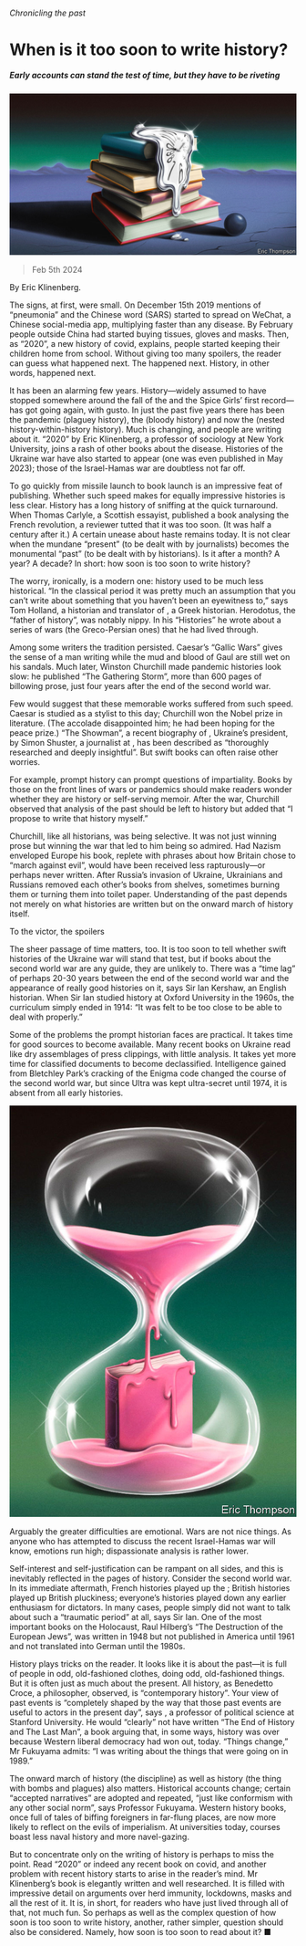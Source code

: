 ###### Chronicling the past

# When is it too soon to write history? 

##### Early accounts can stand the test of time, but they have to be riveting 

![image](images/20240210_CUD001.jpg) 

> Feb 5th 2024 

 By Eric Klinenberg. 

The signs, at first, were small. On December 15th 2019 mentions of “pneumonia” and the Chinese word  (SARS) started to spread on WeChat, a Chinese social-media app, multiplying faster than any disease. By February people outside China had started buying tissues, gloves and masks. Then, as “2020”, a new history of covid, explains, people started keeping their children home from school. Without giving too many spoilers, the reader can guess what happened next. The  happened next. History, in other words, happened next.

It has been an alarming few years. History—widely assumed to have stopped somewhere around the fall of the  and the Spice Girls’ first record—has got going again, with gusto. In just the past five years there has been the pandemic (plaguey history), the  (bloody history) and now the  (nested history-within-history history). Much is changing, and people are writing about it. “2020” by Eric Klinenberg, a professor of sociology at New York University, joins a rash of other books about the disease. Histories of the Ukraine war have also started to appear (one was even published in May 2023); those of the Israel-Hamas war are doubtless not far off.

To go quickly from missile launch to book launch is an impressive feat of publishing. Whether such speed makes for equally impressive histories is less clear. History has a long history of sniffing at the quick turnaround. When Thomas Carlyle, a Scottish essayist, published a book analysing the French revolution, a reviewer tutted that it was too soon. (It was half a century after it.) A certain unease about haste remains today. It is not clear when the mundane “present” (to be dealt with by journalists) becomes the monumental “past” (to be dealt with by historians). Is it after a month? A year? A decade? In short: how soon is too soon to write history?

The worry, ironically, is a modern one: history used to be much less historical. “In the classical period it was pretty much an assumption that you can’t write about something that you haven’t been an eyewitness to,” says Tom Holland, a historian and translator of , a Greek historian. Herodotus, the “father of history”, was notably nippy. In his “Histories” he wrote about a series of wars (the Greco-Persian ones) that he had lived through. 

Among some writers the tradition persisted. Caesar’s “Gallic Wars” gives the sense of a man writing while the mud and blood of Gaul are still wet on his sandals. Much later, Winston Churchill made pandemic histories look slow: he published “The Gathering Storm”, more than 600 pages of billowing prose, just four years after the end of the second world war. 

Few would suggest that these memorable works suffered from such speed. Caesar is studied as a stylist to this day; Churchill won the Nobel prize in literature. (The accolade disappointed him; he had been hoping for the peace prize.) “The Showman”, a recent biography of , Ukraine’s president, by Simon Shuster, a journalist at , has been described as “thoroughly researched and deeply insightful”. But swift books can often raise other worries. 

For example, prompt history can prompt questions of impartiality. Books by those on the front lines of wars or pandemics should make readers wonder whether they are history or self-serving memoir. After the war, Churchill observed that analysis of the past should be left to history but added that “I propose to write that history myself.”

Churchill, like all historians, was being selective. It was not just winning prose but winning the war that led to him being so admired. Had Nazism enveloped Europe his book, replete with phrases about how Britain chose to “march against evil”, would have been received less rapturously—or perhaps never written. After Russia’s invasion of Ukraine, Ukrainians and Russians removed each other’s books from shelves, sometimes burning them or turning them into toilet paper. Understanding of the past depends not merely on what histories are written but on the onward march of history itself.

To the victor, the spoilers

The sheer passage of time matters, too. It is too soon to tell whether swift histories of the Ukraine war will stand that test, but if books about the second world war are any guide, they are unlikely to. There was a “time lag” of perhaps 20-30 years between the end of the second world war and the appearance of really good histories on it, says Sir Ian Kershaw, an English historian. When Sir Ian studied history at Oxford University in the 1960s, the curriculum simply ended in 1914: “It was felt to be too close to be able to deal with properly.”

Some of the problems the prompt historian faces are practical. It takes time for good sources to become available. Many recent books on Ukraine read like dry assemblages of press clippings, with little analysis. It takes yet more time for classified documents to become declassified. Intelligence gained from Bletchley Park’s cracking of the Enigma code changed the course of the second world war, but since Ultra was kept ultra-secret until 1974, it is absent from all early histories. 

![image](images/20240210_CUD002.jpg) 


Arguably the greater difficulties are emotional. Wars are not nice things. As anyone who has attempted to discuss the recent Israel-Hamas war will know, emotions run high; dispassionate analysis is rather lower. 

Self-interest and self-justification can be rampant on all sides, and this is inevitably reflected in the pages of history. Consider the second world war. In its immediate aftermath, French histories played up the ; British histories played up British pluckiness; everyone’s histories played down any earlier enthusiasm for dictators. In many cases, people simply did not want to talk about such a “traumatic period” at all, says Sir Ian. One of the most important books on the Holocaust, Raul Hilberg’s “The Destruction of the European Jews”, was written in 1948 but not published in America until 1961 and not translated into German until the 1980s.

History plays tricks on the reader. It looks like it is about the past—it is full of people in odd, old-fashioned clothes, doing odd, old-fashioned things. But it is often just as much about the present. All history, as Benedetto Croce, a philosopher, observed, is “contemporary history”. Your view of past events is “completely shaped by the way that those past events are useful to actors in the present day”, says , a professor of political science at Stanford University. He would “clearly” not have written “The End of History and The Last Man”, a book arguing that, in some ways, history was over because Western liberal democracy had won out, today. “Things change,” Mr Fukuyama admits: “I was writing about the things that were going on in 1989.” 

The onward march of history (the discipline) as well as history (the thing with bombs and plagues) also matters. Historical accounts change; certain “accepted narratives” are adopted and repeated, “just like conformism with any other social norm”, says Professor Fukuyama. Western history books, once full of tales of biffing foreigners in far-flung places, are now more likely to reflect on the evils of imperialism. At universities today, courses boast less naval history and more navel-gazing.

But to concentrate only on the writing of history is perhaps to miss the point. Read “2020” or indeed any recent book on covid, and another problem with recent history starts to arise in the reader’s mind. Mr Klinenberg’s book is elegantly written and well researched. It is filled with impressive detail on arguments over herd immunity, lockdowns, masks and all the rest of it. It is, in short, for readers who have just lived through all of that, not much fun. So perhaps as well as the complex question of how soon is too soon to write history, another, rather simpler, question should also be considered. Namely, how soon is too soon to read about it? ■


